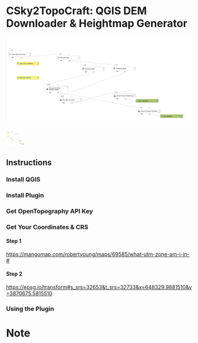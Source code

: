 # CSky2TopoCraft: QGIS DEM Downloader & Heightmap Generator

![model](images/testmodelimage.png)
<img src ="images/testmodelimage.png" width="50" height="50">

## Instructions

### Install QGIS

### Install Plugin

### Get OpenTopography API Key

### Get Your Coordinates & CRS
#### Step 1
https://mangomap.com/robertyoung/maps/69585/what-utm-zone-am-i-in-#
#### Step 2
https://epsg.io/transform#s_srs=32653&t_srs=32733&x=648329.9881510&y=3870675.5815510 
### Using the Plugin
# Note
